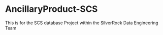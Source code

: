 # AncillaryProduct-SCS
This is for the SCS database Project within the SilverRock Data Engineering Team
